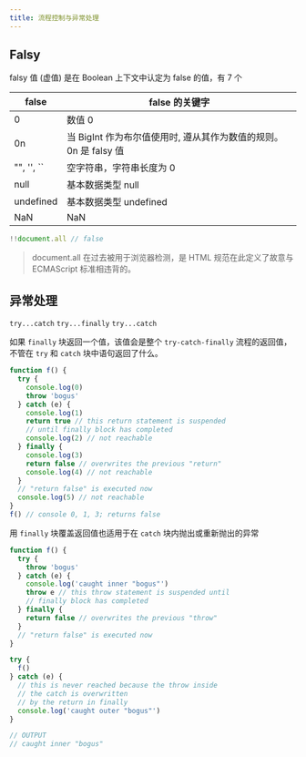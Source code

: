 ```yaml
---
title: 流程控制与异常处理
---
```


## Falsy

falsy 值 (虚值) 是在 Boolean 上下文中认定为 false 的值，有 7 个

| false                               | false 的关键字                                                   |
| ----------------------------------- | ---------------------------------------------------------------- |
| 0                                   | 数值 0                                                           |
| 0n                                  | 当 BigInt 作为布尔值使用时, 遵从其作为数值的规则。0n 是 falsy 值 |
| "", '', ``|空字符串，字符串长度为 0 |
| null                                | 基本数据类型 null                                                |
| undefined                           | 基本数据类型 undefined                                           |
| NaN                                 | NaN                                                              |

```js
!!document.all // false
```

> document.all 在过去被用于浏览器检测，是 HTML 规范在此定义了故意与 ECMAScript 标准相违背的。

## 异常处理

`try...catch`
`try...finally`
`try...catch`

如果 `finally` 块返回一个值，该值会是整个 `try-catch-finally` 流程的返回值，不管在 `try` 和 `catch` 块中语句返回了什么。

```js
function f() {
  try {
    console.log(0)
    throw 'bogus'
  } catch (e) {
    console.log(1)
    return true // this return statement is suspended
    // until finally block has completed
    console.log(2) // not reachable
  } finally {
    console.log(3)
    return false // overwrites the previous "return"
    console.log(4) // not reachable
  }
  // "return false" is executed now
  console.log(5) // not reachable
}
f() // console 0, 1, 3; returns false
```

用 `finally` 块覆盖返回值也适用于在 `catch` 块内抛出或重新抛出的异常

```js
function f() {
  try {
    throw 'bogus'
  } catch (e) {
    console.log('caught inner "bogus"')
    throw e // this throw statement is suspended until
    // finally block has completed
  } finally {
    return false // overwrites the previous "throw"
  }
  // "return false" is executed now
}

try {
  f()
} catch (e) {
  // this is never reached because the throw inside
  // the catch is overwritten
  // by the return in finally
  console.log('caught outer "bogus"')
}

// OUTPUT
// caught inner "bogus"
```
